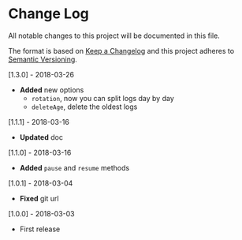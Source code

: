 # Change Log
All notable changes to this project will be documented in this file.

The format is based on [Keep a Changelog](http://keepachangelog.com/)
and this project adheres to [Semantic Versioning](http://semver.org/).

[1.3.0] - 2018-03-26
- **Added** new options
    - `rotation`, now you can split logs day by day
    - `deleteAge`, delete the oldest logs

[1.1.1] - 2018-03-16
- **Updated** doc

[1.1.0] - 2018-03-16
- **Added** `pause` and `resume` methods

[1.0.1] - 2018-03-04
- **Fixed** git url

[1.0.0] - 2018-03-03
- First release
